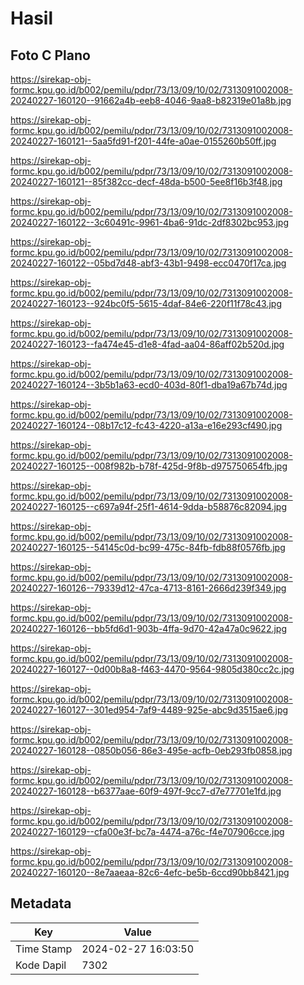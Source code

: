 # Hasil

## Foto C Plano

https://sirekap-obj-formc.kpu.go.id/b002/pemilu/pdpr/73/13/09/10/02/7313091002008-20240227-160120--91662a4b-eeb8-4046-9aa8-b82319e01a8b.jpg

https://sirekap-obj-formc.kpu.go.id/b002/pemilu/pdpr/73/13/09/10/02/7313091002008-20240227-160121--5aa5fd91-f201-44fe-a0ae-0155260b50ff.jpg

https://sirekap-obj-formc.kpu.go.id/b002/pemilu/pdpr/73/13/09/10/02/7313091002008-20240227-160121--85f382cc-decf-48da-b500-5ee8f16b3f48.jpg

https://sirekap-obj-formc.kpu.go.id/b002/pemilu/pdpr/73/13/09/10/02/7313091002008-20240227-160122--3c60491c-9961-4ba6-91dc-2df8302bc953.jpg

https://sirekap-obj-formc.kpu.go.id/b002/pemilu/pdpr/73/13/09/10/02/7313091002008-20240227-160122--05bd7d48-abf3-43b1-9498-ecc0470f17ca.jpg

https://sirekap-obj-formc.kpu.go.id/b002/pemilu/pdpr/73/13/09/10/02/7313091002008-20240227-160123--924bc0f5-5615-4daf-84e6-220f11f78c43.jpg

https://sirekap-obj-formc.kpu.go.id/b002/pemilu/pdpr/73/13/09/10/02/7313091002008-20240227-160123--fa474e45-d1e8-4fad-aa04-86aff02b520d.jpg

https://sirekap-obj-formc.kpu.go.id/b002/pemilu/pdpr/73/13/09/10/02/7313091002008-20240227-160124--3b5b1a63-ecd0-403d-80f1-dba19a67b74d.jpg

https://sirekap-obj-formc.kpu.go.id/b002/pemilu/pdpr/73/13/09/10/02/7313091002008-20240227-160124--08b17c12-fc43-4220-a13a-e16e293cf490.jpg

https://sirekap-obj-formc.kpu.go.id/b002/pemilu/pdpr/73/13/09/10/02/7313091002008-20240227-160125--008f982b-b78f-425d-9f8b-d975750654fb.jpg

https://sirekap-obj-formc.kpu.go.id/b002/pemilu/pdpr/73/13/09/10/02/7313091002008-20240227-160125--c697a94f-25f1-4614-9dda-b58876c82094.jpg

https://sirekap-obj-formc.kpu.go.id/b002/pemilu/pdpr/73/13/09/10/02/7313091002008-20240227-160125--54145c0d-bc99-475c-84fb-fdb88f0576fb.jpg

https://sirekap-obj-formc.kpu.go.id/b002/pemilu/pdpr/73/13/09/10/02/7313091002008-20240227-160126--79339d12-47ca-4713-8161-2666d239f349.jpg

https://sirekap-obj-formc.kpu.go.id/b002/pemilu/pdpr/73/13/09/10/02/7313091002008-20240227-160126--bb5fd6d1-903b-4ffa-9d70-42a47a0c9622.jpg

https://sirekap-obj-formc.kpu.go.id/b002/pemilu/pdpr/73/13/09/10/02/7313091002008-20240227-160127--0d00b8a8-f463-4470-9564-9805d380cc2c.jpg

https://sirekap-obj-formc.kpu.go.id/b002/pemilu/pdpr/73/13/09/10/02/7313091002008-20240227-160127--301ed954-7af9-4489-925e-abc9d3515ae6.jpg

https://sirekap-obj-formc.kpu.go.id/b002/pemilu/pdpr/73/13/09/10/02/7313091002008-20240227-160128--0850b056-86e3-495e-acfb-0eb293fb0858.jpg

https://sirekap-obj-formc.kpu.go.id/b002/pemilu/pdpr/73/13/09/10/02/7313091002008-20240227-160128--b6377aae-60f9-497f-9cc7-d7e77701e1fd.jpg

https://sirekap-obj-formc.kpu.go.id/b002/pemilu/pdpr/73/13/09/10/02/7313091002008-20240227-160129--cfa00e3f-bc7a-4474-a76c-f4e707906cce.jpg

https://sirekap-obj-formc.kpu.go.id/b002/pemilu/pdpr/73/13/09/10/02/7313091002008-20240227-160120--8e7aaeaa-82c6-4efc-be5b-6ccd90bb8421.jpg


## Metadata

| Key        | Value               |
| ---------- | ------------------- |
| Time Stamp | 2024-02-27 16:03:50 |
| Kode Dapil | 7302                |



